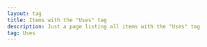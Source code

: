 ```yaml
---
layout: tag
title: Items with the "Uses" tag
description: Just a page listing all items with the "Uses" tag
tag: Uses
---
```

